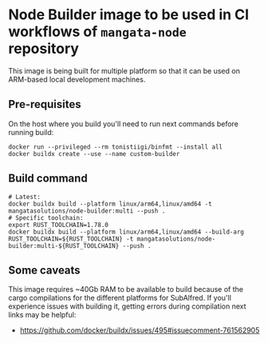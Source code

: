 # Node Builder image to be used in CI workflows of `mangata-node` repository
This image is being built for multiple platform so that it can be used on ARM-based local development machines.

## Pre-requisites
On the host where you build you'll need to run next commands before running build:
```
docker run --privileged --rm tonistiigi/binfmt --install all
docker buildx create --use --name custom-builder
```

## Build command
```
# Latest:
docker buildx build --platform linux/arm64,linux/amd64 -t mangatasolutions/node-builder:multi --push .
# Specific toolchain:
export RUST_TOOLCHAIN=1.78.0
docker buildx build --platform linux/arm64,linux/amd64 --build-arg RUST_TOOLCHAIN=${RUST_TOOLCHAIN} -t mangatasolutions/node-builder:multi-${RUST_TOOLCHAIN} --push .
```

## Some caveats
This image requires ~40Gb RAM to be available to build because of the cargo compilations for the different platforms for SubAlfred.
If you'll experience issues with building it, getting errors during compilation next links may be helpful:
- https://github.com/docker/buildx/issues/495#issuecomment-761562905